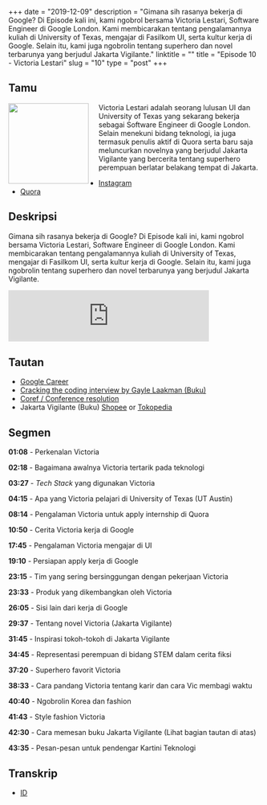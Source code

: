 +++
date = "2019-12-09"
description = "Gimana sih rasanya bekerja di Google? Di Episode kali ini, kami ngobrol bersama Victoria Lestari, Software Engineer di Google London. Kami membicarakan tentang pengalamannya kuliah di University of Texas, mengajar di Fasilkom UI, serta kultur kerja di Google. Selain itu, kami juga ngobrolin tentang superhero dan novel terbarunya yang berjudul Jakarta Vigilante."
linktitle = ""
title = "Episode 10 - Victoria Lestari"
slug = "10"
type = "post"
+++

## Tamu
<img style="float: left; width: 160px; margin-right: 20px;" src="/img/ep10.jpg">

Victoria Lestari adalah seorang lulusan UI dan University of Texas yang sekarang bekerja sebagai Software Engineer di Google London. Selain menekuni bidang teknologi, ia juga termasuk penulis aktif di Quora serta baru saja meluncurkan novelnya yang berjudul Jakarta Vigilante yang bercerita tentang superhero perempuan berlatar belakang tempat di Jakarta. 

- [Instagram](https://www.instagram.com/victorialestari/)
- [Quora](https://id.quora.com/profile/Victoria-Anugrah-Lestari)

## Deskripsi 
Gimana sih rasanya bekerja di Google? Di Episode kali ini, kami ngobrol bersama Victoria Lestari, Software Engineer di Google London. Kami membicarakan tentang pengalamannya kuliah di University of Texas, mengajar di Fasilkom UI, serta kultur kerja di Google. Selain itu, kami juga ngobrolin tentang superhero dan novel terbarunya yang berjudul Jakarta Vigilante.

<iframe src="https://anchor.fm/kartini-teknologi/embed/episodes/Episode-10---Ngobrolin-tentang-bekerja-di-Google-dan-superhero-bersama-Victoria-Lestari-e9dpsg" height="102px" width="400px" frameborder="0" scrolling="no"></iframe>

## Tautan
- [Google Career](https://careers.google.com/jobs/)
- [Cracking the coding interview by Gayle Laakman (Buku)](https://www.amazon.com/Cracking-Coding-Interview-Programming-Questions/dp/0984782850)
- [Coref / Conference resolution](https://nlp.stanford.edu/projects/coref.shtml)
- Jakarta Vigilante (Buku) [Shopee](https://shopee.co.id/Jakarta-Vigilante-i.134996611.2803185952) or [Tokopedia](https://www.tokopedia.com/novelyyoung/jakarta-vigilante-victoria-lestari)

## Segmen
**01:08** - Perkenalan Victoria

**02:18** - Bagaimana awalnya Victoria tertarik pada teknologi

**03:27** - *Tech Stack* yang digunakan Victoria

**04:15** - Apa yang Victoria pelajari di University of Texas (UT Austin)

**08:14** - Pengalaman Victoria untuk apply internship di Quora

**10:50** - Cerita Victoria kerja di Google

**17:45** - Pengalaman Victoria mengajar di UI

**19:10** - Persiapan apply kerja di Google

**23:15** - Tim yang sering bersinggungan dengan pekerjaan Victoria

**23:33** - Produk yang dikembangkan oleh Victoria

**26:05** - Sisi lain dari kerja di Google

**29:37** - Tentang novel Victoria (Jakarta  Vigilante)

**31:45** - Inspirasi tokoh-tokoh di Jakarta Vigilante

**34:45** - Representasi perempuan di bidang STEM dalam cerita fiksi

**37:20** - Superhero favorit Victoria

**38:33** - Cara pandang Victoria tentang karir dan cara Vic membagi waktu

**40:40** - Ngobrolin Korea dan fashion

**41:43** - Style fashion Victoria

**42:30** - Cara memesan buku Jakarta Vigilante (Lihat bagian tautan di atas)

**43:35** - Pesan-pesan untuk pendengar Kartini Teknologi

## Transkrip
- [ID](transcript)
